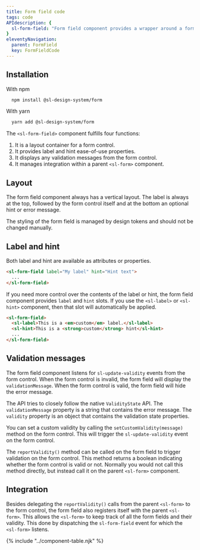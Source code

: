 ```yaml
---
title: Form field code
tags: code
APIdescription: {
  sl-form-field: "Form field component provides a wrapper around a form control with a label, help text, and error messages."
}
eleventyNavigation:
  parent: FormField
  key: FormFieldCode
---
```


<section>

## Installation

With npm

<div class="ds-code">

  ```html
    npm install @sl-design-system/form
  ```

</div>

With yarn

<div class="ds-code">

  ```html
    yarn add @sl-design-system/form
  ```
</div>

</section>

<section>

The `<sl-form-field>` component fulfills four functions:
1. It is a layout container for a form control.
2. It provides label and hint ease-of-use properties.
3. It displays any validation messages from the form control.
4. It manages integration within a parent `<sl-form>` component.

</section>

<section>

## Layout

The form field component always has a vertical layout. The label is always at the top, followed by the form control itself and at the bottom an optional hint or error message.

The styling of the form field is managed by design tokens and should not be changed manually.

</section>

<section>

## Label and hint

Both label and hint are available as attributes or properties.

```html
<sl-form-field label="My label" hint="Hint text">
  ...
</sl-form-field>
```

If you need more control over the contents of the label or hint, the form field component provides `label` and `hint` slots. If you use the `<sl-label>` or `<sl-hint>` component, then that slot will automatically be applied.

```html
<sl-form-field>
  <sl-label>This is a <em>custom</em> label.</sl-label>
  <sl-hint>This is a <strong>custom</strong> hint</sl-hint>
  ...
</sl-form-field>
```

</section>

<section>

## Validation messages

The form field component listens for `sl-update-validity` events from the form control. When the form control is invalid, the form field will display the `validationMessage`. When the form control is valid, the form field will hide the error message.

The API tries to closely follow the native `ValidityState` API. The `validationMessage` property is a string that contains the error message. The `validity` property is an object that contains the validation state properties.

You can set a custom validity by calling the `setCustomValidity(message)` method on the form control. This will trigger the `sl-update-validity` event on the form control.

The `reportValidity()` method can be called on the form field to trigger validation on the form control. This method returns a boolean indicating whether the form control is valid or not. Normally you would not call this method directly, but instead call it on the parent `<sl-form>` component.

</section>

<section>

## Integration

Besides delegating the `reportValidity()` calls from the parent `<sl-form>` to the form control, the form field also registers itself with the parent `<sl-form>`. This allows the `<sl-form>` to keep track of all the form fields and their validity. This done by dispatching the `sl-form-field` event for which the `<sl-form>` listens.

</section>

{% include "../component-table.njk" %}
